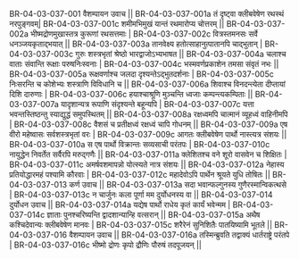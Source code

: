 BR-04-03-037-001  	वैशम्पायन उवाच ||
BR-04-03-037-001a	तं दृष्ट्वा क्लीबवेषेण रथस्थं नरपुङ्गवम्|
BR-04-03-037-001c	शमीमभिमुखं यान्तं रथमारोप्य चोत्तरम् ||
BR-04-03-037-002a	भीष्मद्रोणमुखास्तत्र कुरूणां रथसत्तमाः |
BR-04-03-037-002c	वित्रस्तमनसः सर्वे धनञ्जयकृताद्भयात् ||
BR-04-03-037-003a	तानवेक्ष्य हतोत्साहानुत्पातानपि चाद्भुतान् |
BR-04-03-037-003c	गुरुः शस्त्रभृतां श्रेष्ठो भारद्वाजोऽभ्यभाषत ||
BR-04-03-037-004a	चलाश्च वाताः संवान्ति रूक्षाः परुषनिःस्वनाः |
BR-04-03-037-004c	भस्मवर्णप्रकाशेन तमसा संवृतं नभः ||
BR-04-03-037-005a	रूक्षवर्णाश्च जलदा दृश्यन्तेऽद्भुतदर्शनाः |
BR-04-03-037-005c	निःसरन्ति च कोशेभ्यः शस्त्राणि विविधानि च ||
BR-04-03-037-006a	शिवाश्च विनदन्त्येता दीप्तायां दिशि दारुणाः |
BR-04-03-037-006c	हयाश्चाश्रूणि मुञ्चन्ति ध्वजाः कम्पन्त्यकम्पिताः ||
BR-04-03-037-007a	यादृशान्यत्र रूपाणि संदृश्यन्ते बहून्यपि |
BR-04-03-037-007c	यत्ता भवन्तस्तिष्ठन्तु स्याद्युद्धं समुपस्थितम् ||
BR-04-03-037-008a	रक्षध्वमपि चात्मानं व्यूहध्वं वाहिनीमपि |
BR-04-03-037-008c	वैशसं च प्रतीक्षध्वं रक्षध्वं चापि गोधनम् ||
BR-04-03-037-009a	एष वीरो महेष्वासः सर्वशस्त्रभृतां वरः |
BR-04-03-037-009c	आगतः क्लीबवेषेण पार्थो नास्त्यत्र संशयः ||
BR-04-03-037-010a	स एष पार्थो विक्रान्तः सव्यसाची परंतपः |
BR-04-03-037-010c	नायुद्धेन निवर्तेत सर्वैरपि मरुद्गणैः ||
BR-04-03-037-011a	क्लेशितश्च वने शूरो वासवेन च शिक्षितः |
BR-04-03-037-011c	अमर्षवशमापन्नो योत्स्यते नात्र संशयः ||
BR-04-03-037-012a	नेहास्य प्रतियोद्धारमहं पश्यामि कौरवाः |
BR-04-03-037-012c	महादेवोऽपि पार्थेन श्रूयते युधि तोषितः ||
BR-04-03-037-013  	कर्ण उवाच ||
BR-04-03-037-013a	सदा भवान्फल्गुनस्य गुणैरस्मान्विकत्थसे |
BR-04-03-037-013c	न चार्जुनः कला पूर्णा मम दुर्योधनस्य वा ||
BR-04-03-037-014  	दुर्योधन उवाच ||
BR-04-03-037-014a	यद्येष पार्थो राधेय कृतं कार्यं भवेन्मम |
BR-04-03-037-014c	ज्ञाताः पुनश्चरिष्यन्ति द्वादशान्यान्हि वत्सरान् ||
BR-04-03-037-015a	अथैष कश्चिदेवान्यः क्लीबवेषेण मानवः |
BR-04-03-037-015c	शरैरेनं सुनिशितैः पातयिष्यामि भूतले ||
BR-04-03-037-016  	वैशम्पायन उवाच ||
BR-04-03-037-016a	तस्मिन्ब्रुवति तद्वाक्यं धार्तराष्ट्रे परंतपे |
BR-04-03-037-016c	भीष्मो द्रोणः कृपो द्रौणिः पौरुषं तदपूजयन् ||
